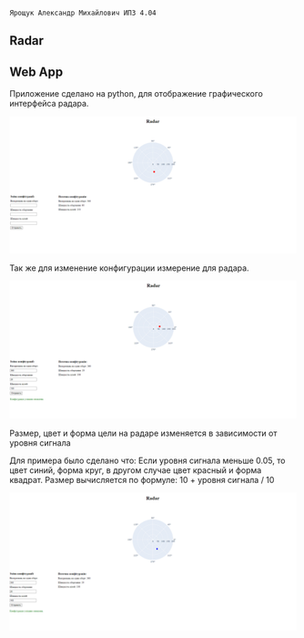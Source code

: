 `Ярощук Александр Михайлович ИПЗ 4.04`
## Radar

## Web App
Приложение сделано на python, для отображение графического интерфейса радара.

![screenshot1](screenshots/screenshot1.png)

Так же для изменение конфигурации измерение для радара.

![screenshot2](screenshots/screenshot2.png)

Размер, цвет и форма цели на радаре изменяется в зависимости от уровня сигнала

Для примера было сделано что:
Если уровня сигнала меньше 0.05, то цвет синий, форма круг,
в другом случае цвет красный и форма квадрат.
Размер вычисляется по формуле:
10 + уровня сигнала / 10

![screenshot1](screenshots/screenshot3.png)
